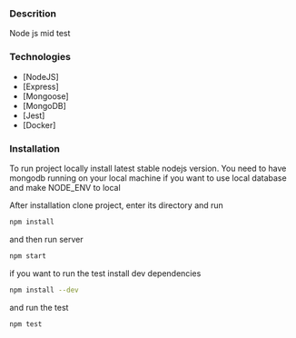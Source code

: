 ### Descrition

Node js mid test

### Technologies

* [NodeJS]
* [Express]
* [Mongoose]
* [MongoDB]
* [Jest]
* [Docker]

### Installation

To run project locally install latest stable nodejs version. 
You need to have mongodb running on your local machine if you want to use local database and make NODE_ENV to local

After installation clone project, enter its directory and run 

```sh 
npm install
```

and then run server

```sh
npm start
```

if you want to run the test install dev dependencies

```sh
npm install --dev
```
and run the test
```
npm test
```
